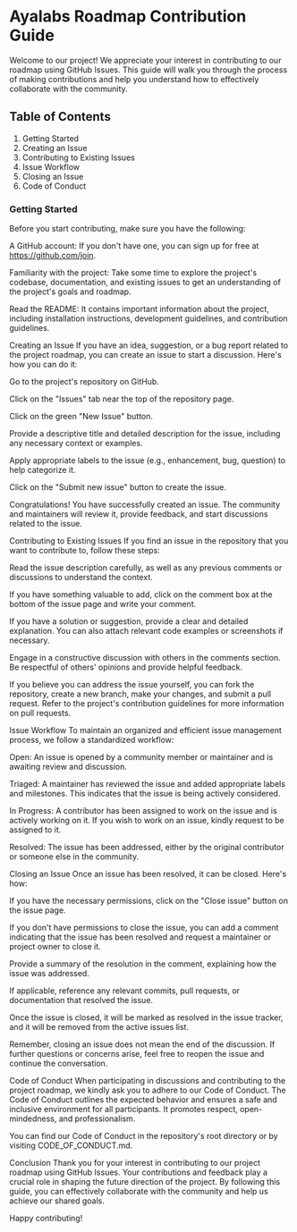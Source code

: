 # Ayalabs Roadmap Contribution Guide

Welcome to our project! We appreciate your interest in contributing to our roadmap using GitHub Issues. This guide will walk you through the process of making contributions and help you understand how to effectively collaborate with the community.

## Table of Contents

1. Getting Started
2. Creating an Issue
3. Contributing to Existing Issues
4. Issue Workflow
5. Closing an Issue
6. Code of Conduct

### Getting Started

Before you start contributing, make sure you have the following:

A GitHub account: If you don't have one, you can sign up for free at https://github.com/join.

Familiarity with the project: Take some time to explore the project's codebase, documentation, and existing issues to get an understanding of the project's goals and roadmap.

Read the README: It contains important information about the project, including installation instructions, development guidelines, and contribution guidelines.

Creating an Issue
If you have an idea, suggestion, or a bug report related to the project roadmap, you can create an issue to start a discussion. Here's how you can do it:

Go to the project's repository on GitHub.

Click on the "Issues" tab near the top of the repository page.

Click on the green "New Issue" button.

Provide a descriptive title and detailed description for the issue, including any necessary context or examples.

Apply appropriate labels to the issue (e.g., enhancement, bug, question) to help categorize it.

Click on the "Submit new issue" button to create the issue.

Congratulations! You have successfully created an issue. The community and maintainers will review it, provide feedback, and start discussions related to the issue.

Contributing to Existing Issues
If you find an issue in the repository that you want to contribute to, follow these steps:

Read the issue description carefully, as well as any previous comments or discussions to understand the context.

If you have something valuable to add, click on the comment box at the bottom of the issue page and write your comment.

If you have a solution or suggestion, provide a clear and detailed explanation. You can also attach relevant code examples or screenshots if necessary.

Engage in a constructive discussion with others in the comments section. Be respectful of others' opinions and provide helpful feedback.

If you believe you can address the issue yourself, you can fork the repository, create a new branch, make your changes, and submit a pull request. Refer to the project's contribution guidelines for more information on pull requests.

Issue Workflow
To maintain an organized and efficient issue management process, we follow a standardized workflow:

Open: An issue is opened by a community member or maintainer and is awaiting review and discussion.

Triaged: A maintainer has reviewed the issue and added appropriate labels and milestones. This indicates that the issue is being actively considered.

In Progress: A contributor has been assigned to work on the issue and is actively working on it. If you wish to work on an issue, kindly request to be assigned to it.

Resolved: The issue has been addressed, either by the original contributor or someone else in the community.

Closing an Issue
Once an issue has been resolved, it can be closed. Here's how:

If you have the necessary permissions, click on the "Close issue" button on the issue page.

If you don't have permissions to close the issue, you can add a comment indicating that the issue has been resolved and request a maintainer or project owner to close it.

Provide a summary of the resolution in the comment, explaining how the issue was addressed.

If applicable, reference any relevant commits, pull requests, or documentation that resolved the issue.

Once the issue is closed, it will be marked as resolved in the issue tracker, and it will be removed from the active issues list.

Remember, closing an issue does not mean the end of the discussion. If further questions or concerns arise, feel free to reopen the issue and continue the conversation.

Code of Conduct
When participating in discussions and contributing to the project roadmap, we kindly ask you to adhere to our Code of Conduct. The Code of Conduct outlines the expected behavior and ensures a safe and inclusive environment for all participants. It promotes respect, open-mindedness, and professionalism.

You can find our Code of Conduct in the repository's root directory or by visiting CODE_OF_CONDUCT.md.

Conclusion
Thank you for your interest in contributing to our project roadmap using GitHub Issues. Your contributions and feedback play a crucial role in shaping the future direction of the project. By following this guide, you can effectively collaborate with the community and help us achieve our shared goals.

Happy contributing!
